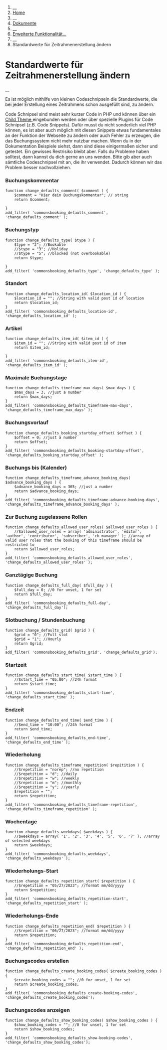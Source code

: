   1. __
  2. [ Home  ](https://commonsbooking.org/)
  3. __
  4. [ Dokumente  ](https://commonsbooking.org/dokumentation/)
  5. __
  6. [ Erweiterte Funktionalität...  ](https://commonsbooking.org/docs/erweiterte-funktionalitaet/)
  7. __
  8. Standardwerte für Zeitrahmenerstellung ändern 

#  Standardwerte für Zeitrahmenerstellung ändern

__

Es ist möglich mithilfe von kleinen Codeschnipseln die Standardwerte, die bei
jeder Erstellung eines Zeitrahmens schon ausgefüllt sind, zu ändern.

Code Schnipsel sind meist sehr kurzer Code in PHP und können über ein [ Child
Theme ](https://developer.wordpress.org/themes/advanced-topics/child-themes/)
eingebunden werden oder über spezielle Plugins für Code Schnipsel (z.B. Code
Snippets). Dafür musst du nicht sonderlich viel PHP können, es ist aber auch
möglich mit diesen Snippets etwas fundamentales an der Funktion der Webseite
zu ändern oder auch Fehler zu erzeugen, die das Buchungssystem nicht mehr
nutzbar machen. Wenn du in der Dokumentation Beispiele siehst, dann sind diese
einigermaßen sicher und getestet. Ein gewisses Restrisiko bleibt aber. Falls
du Probleme haben solltest, dann kannst du dich gerne an uns wenden. Bitte gib
aber auch sämtliche Codeschnipsel mit an, die ihr verwendet. Dadurch können
wir das Problem besser nachvollziehen.

###  Buchungskommentar

    
    
    function change_defaults_comment( $comment ) {
        $comment = "Hier dein Buchungskommentar"; // string
        return $comment;
    
    }
    add_filter( 'commonsbooking_defaults_comment', 'change_defaults_comment' );

###  Buchungstyp

    
    
    function change_defaults_type( $type ) {
        $type = "2"; //Bookable
        //$type = "3"; //Holiday
        //$type = "5"; //blocked (not overbookable)
        return $type;
    
    }
    add_filter( 'commonsbooking_defaults_type', 'change_defaults_type' );

###  Standort

    
    
    function change_defaults_location_id( $location_id ) {
        $location_id = ""; //String with valid post id of location
        return $location_id;
    }
    add_filter( 'commonsbooking_defaults_location-id', 'change_defaults_location_id' );

###  Artikel

    
    
    function change_defaults_item_id( $item_id ) {
        $item_id = ""; //String with valid post id of item
        return $item_id;
    
    }
    add_filter( 'commonsbooking_defaults_item-id', 'change_defaults_item_id' );

###  Maximale Buchungstage

    
    
    function change_defaults_timeframe_max_days( $max_days ) {
        $max_days = 3; //just a number
        return $max_days;
    }
    add_filter( 'commonsbooking_defaults_timeframe-max-days', 'change_defaults_timeframe_max_days' );

###  Buchungsvorlauf

    
    
    function change_defaults_booking_startday_offset( $offset ) {
        $offset = 0; //just a number
        return $offset;
    }
    add_filter( 'commonsbooking_defaults_booking-startday-offset', 'change_defaults_booking_startday_offset' );
    

###  Buchungs bis (Kalender)

    
    
    function change_defaults_timeframe_advance_booking_days( $advance_booking_days ) {
        $advance_booking_days = 365; //just a number
        return $advance_booking_days;
    }
    add_filter( 'commonsbooking_defaults_timeframe-advance-booking-days', 'change_defaults_timeframe_advance_booking_days' );
    

###  Zur Buchung zugelassene Rollen

    
    
    function change_defaults_allowed_user_roles( $allowed_user_roles ) {
        //$allowed_user_roles = array( 'administrator', 'editor', 'author', 'contributor', 'subscriber', 'cb_manager' ); //array of valid user roles that the booking of this timeframe should be restricted to
        return $allowed_user_roles;
    }
    add_filter( 'commonsbooking_defaults_allowed_user_roles', 'change_defaults_allowed_user_roles' );
    

###  Ganztägige Buchung

    
    
    function change_defaults_full_day( $full_day ) {
        $full_day = 0; //0 for unset, 1 for set
        return $full_day;
    }
    add_filter( 'commonsbooking_defaults_full-day', 'change_defaults_full_day');
    

###  Slotbuchung / Stundenbuchung

    
    
    function change_defaults_grid( $grid ) {
        $grid = "0"; //Full slot
        $grid = "1"; //Hourly
        return $grid;
    }
    add_filter( 'commonsbooking_defaults_grid', 'change_defaults_grid');
    

###  Startzeit

    
    
    function change_defaults_start_time( $start_time ) {
        //$start_time = "05:00"; //24h format
        return $start_time;
    }
    add_filter( 'commonsbooking_defaults_start-time', 'change_defaults_start_time' );
    

###  Endzeit

    
    
    function change_defaults_end_time( $end_time ) {
        //$end_time = "10:00"; //24h format
        return $end_time;
    }
    add_filter( 'commonsbooking_defaults_end-time', 'change_defaults_end_time' );

###  Wiederholung

    
    
    function change_defaults_timeframe_repetition( $repitition ) {
        //$repetition = "norep"; //no repetition
        //$repetition = "d"; //daily
        //$repetition = "w"; //weekly
        //$repetition = "m"; //monthly
        //$repetition = "y"; //yearly
        $repetition = "";
        return $repetition;
    }
    add_filter( 'commonsbooking_defaults_timeframe-repetition', 'change_defaults_timeframe_repetition' );
    

###  Wochentage

    
    
    function change_defaults_weekdays( $weekdays ) {
        //$weekdays = array( '1', '2', '3', '4', '5', '6', '7' ); //array of selected weekdays
        return $weekdays;
    }
    add_filter( 'commonsbooking_defaults_weekdays', 'change_defaults_weekdays' );

###  Wiederholungs-Start

    
    
    function change_defaults_repetition_start( $repetition ) {
        //$repetition = "05/27/2023"; //format mm/dd/yyyy
        return $repetition;
    }
    add_filter( 'commonsbooking_defaults_repetition-start', 'change_defaults_repetition_start' );
    

###  Wiederholungs-Ende

    
    
    function change_defaults_repetition_end( $repetition ) {
        //$repetition = "06/27/2023"; //format mm/dd/yyyy
        return $repetition;
    }
    add_filter( 'commonsbooking_defaults_repetition-end', 'change_defaults_repetition_end' );
    

###  Buchungscodes erstellen

    
    
    function change_defaults_create_booking_codes( $create_booking_codes ) {
        $create_booking_codes = ""; //0 for unset, 1 for set
        return $create_booking_codes;
    }
    add_filter( 'commonsbooking_defaults_create-booking-codes', 'change_defaults_create_booking_codes');
    

###  Buchungscodes anzeigen

    
    
    function change_defaults_show_booking_codes( $show_booking_codes ) {
        $show_booking_codes = ""; //0 for unset, 1 for set
        return $show_booking_codes;
    }
    add_filter( 'commonsbooking_defaults_show-booking-codes', 'change_defaults_show_booking_codes');
    

